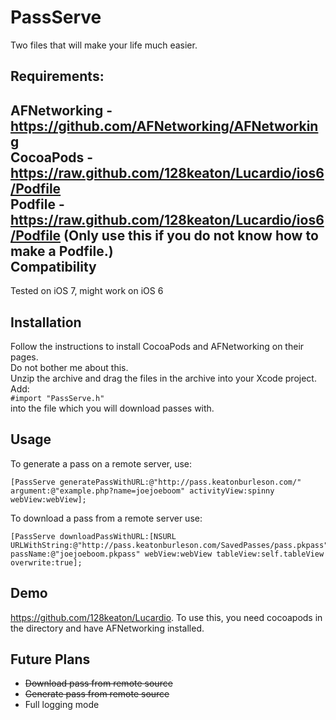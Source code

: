 PassServe
=========

Two files that will make your life much easier. 

Requirements:
------------
AFNetworking - https://github.com/AFNetworking/AFNetworking  
CocoaPods - https://raw.github.com/128keaton/Lucardio/ios6/Podfile  
Podfile - https://raw.github.com/128keaton/Lucardio/ios6/Podfile (Only use this if you do not know how to make a Podfile.)  
Compatibility
------------
Tested on iOS 7, might work on iOS 6

Installation
-----------
Follow the instructions to install CocoaPods and AFNetworking on their pages.   
Do not bother me about this.  
Unzip the archive and drag the files in the archive into your Xcode project.
Add:    
```#import "PassServe.h"```     
into the file which you will download passes with.

Usage
-----
To generate a pass on a remote server, use:

    [PassServe generatePassWithURL:@"http://pass.keatonburleson.com/" argument:@"example.php?name=joejoeboom" activityView:spinny webView:webView];

To download a pass from a remote server use:
     
    [PassServe downloadPassWithURL:[NSURL URLWithString:@"http://pass.keatonburleson.com/SavedPasses/pass.pkpass"] passName:@"joejoeboom.pkpass" webView:webView tableView:self.tableView overwrite:true];
     
Demo
----
https://github.com/128keaton/Lucardio. To use this, you need cocoapods in the directory and have AFNetworking installed.

Future Plans
------------

- ~~Download pass from remote source~~
- ~~Generate pass from remote source~~
-    Full logging mode
